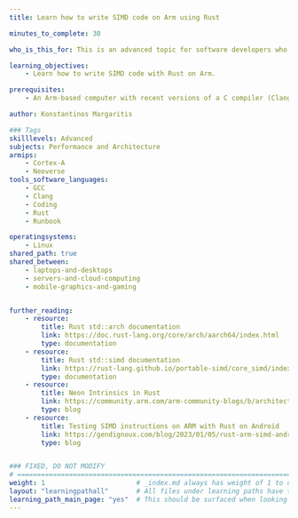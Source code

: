 ```yaml
---
title: Learn how to write SIMD code on Arm using Rust

minutes_to_complete: 30

who_is_this_for: This is an advanced topic for software developers who want take advantage of SIMD code on Arm systems using Rust.

learning_objectives: 
    - Learn how to write SIMD code with Rust on Arm.

prerequisites:
    - An Arm-based computer with recent versions of a C compiler (Clang or GCC) and a Rust compiler installed.

author: Konstantinos Margaritis

### Tags
skilllevels: Advanced
subjects: Performance and Architecture
armips:
    - Cortex-A
    - Neoverse
tools_software_languages:
    - GCC
    - Clang
    - Coding
    - Rust
    - Runbook

operatingsystems:
    - Linux
shared_path: true
shared_between:
    - laptops-and-desktops
    - servers-and-cloud-computing
    - mobile-graphics-and-gaming


further_reading:
    - resource:
        title: Rust std::arch documentation
        link: https://doc.rust-lang.org/core/arch/aarch64/index.html
        type: documentation
    - resource:
        title: Rust std::simd documentation
        link: https://rust-lang.github.io/portable-simd/core_simd/index.html
        type: documentation
    - resource:
        title: Neon Intrinsics in Rust
        link: https://community.arm.com/arm-community-blogs/b/architectures-and-processors-blog/posts/rust-neon-intrinsics
        type: blog
    - resource:
        title: Testing SIMD instructions on ARM with Rust on Android
        link: https://gendignoux.com/blog/2023/01/05/rust-arm-simd-android.html#implicit-feature-detection-beware-of-target-feature
        type: blog


### FIXED, DO NOT MODIFY
# ================================================================================
weight: 1                       # _index.md always has weight of 1 to order correctly
layout: "learningpathall"       # All files under learning paths have this same wrapper
learning_path_main_page: "yes"  # This should be surfaced when looking for related content. Only set for _index.md of learning path content.
---
```

